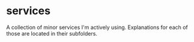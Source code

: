 # services
A collection of minor services I'm actively using. Explanations for each of those are located in their subfolders.
